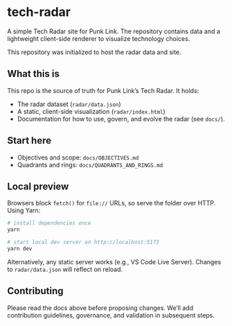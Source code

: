 # tech-radar

A simple Tech Radar site for Punk Link. The repository contains data and a lightweight client-side renderer to visualize technology choices.

This repository was initialized to host the radar data and site.

## What this is

This repo is the source of truth for Punk Link’s Tech Radar. It holds:
- The radar dataset (`radar/data.json`)
- A static, client-side visualization (`radar/index.html`)
- Documentation for how to use, govern, and evolve the radar (see `docs/`).

## Start here

- Objectives and scope: `docs/OBJECTIVES.md`
- Quadrants and rings: `docs/QUADRANTS_AND_RINGS.md`

## Local preview

Browsers block `fetch()` for `file://` URLs, so serve the folder over HTTP. Using Yarn:

```powershell
# install dependencies once
yarn

# start local dev server on http://localhost:5173
yarn dev
```

Alternatively, any static server works (e.g., VS Code Live Server). Changes to `radar/data.json` will reflect on reload.

## Contributing

Please read the docs above before proposing changes. We’ll add contribution guidelines, governance, and validation in subsequent steps.
